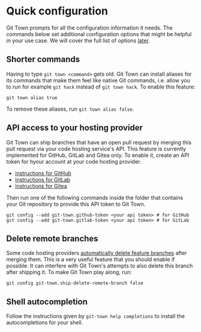 # Quick configuration

Git Town prompts for all the configuration information it needs. The commands
below set additional configuration options that might be helpful in your use
case. We will cover the full list of options [later](configuration-commands.md).

## Shorter commands

Having to type `git town <command>` gets old. Git Town can install aliases for
its commands that make them feel like native Git commands, i.e. allow you to run
for example `git hack` instead of `git town hack`. To enable this feature:

```
git town alias true
```

To remove these aliases, run `git town alias false`.

## API access to your hosting provider

Git Town can ship branches that have an open pull request by merging this pull
request via your code hosting service's API. This feature is currently
implemented for GitHub, GitLab and Gitea only. To enable it, create an API token
for hyour account at your code hosting provider.

- [instructions for GitHub](https://docs.github.com/en/authentication/keeping-your-account-and-data-secure/creating-a-personal-access-token)
- [instructions for GitLab](https://docs.gitlab.com/ee/user/profile/personal_access_tokens.html)
- [instructions for Gitea](https://docs.gitea.io/en-us/api-usage)

Then run one of the following commands inside the folder that contains your Git
repository to provide this API token to Git Town.

```
git config --add git-town.github-token <your api token> # for GitHub
git config --add git-town.gitlab-token <your api token> # for GitLab
```

## Delete remote branches

Some code hosting providers
[automatically delete feature branches](https://docs.github.com/en/repositories/configuring-branches-and-merges-in-your-repository/configuring-pull-request-merges/managing-the-automatic-deletion-of-branches)
after merging them. This is a very useful feature that you should enable if
possible. It can interfere with Git Town's attempts to also delete this branch
after shipping it. To make Git Town play along, run:

```
git config git-town.ship-delete-remote-branch false
```

## Shell autocompletion

Follow the instructions given by `git-town help completions` to install the
autocompletions for your shell.
